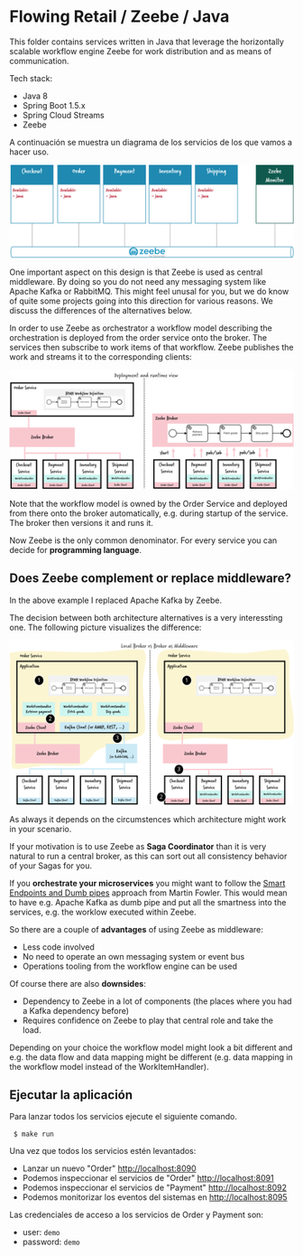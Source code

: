 # Flowing Retail / Zeebe / Java

This folder contains services written in Java that leverage the horizontally scalable workflow engine Zeebe for work distribution and as means of communication.

Tech stack:

 * Java 8
 * Spring Boot 1.5.x
 * Spring Cloud Streams
 * Zeebe

 A continuación se muestra un diagrama de los servicios de los que vamos a hacer uso.

![Microservices](./docs/zeebe-services.png)

One important aspect on this design is that Zeebe is used as central middleware. By doing so you do not need any messaging system like Apache Kafka or RabbitMQ. This might feel unusal for you, but we do know of quite some projects going into this direction for various reasons. We discuss the differences of the alternatives below.

In order to use Zeebe as orchestrator a workflow model describing the orchestration is deployed from the order service onto the broker. The services then subscribe to work items of that workflow. Zeebe publishes the work and streams it to the corresponding clients:

![Example](./docs/zeebe-example.png)

Note that the workflow model is owned by the Order Service and deployed from there onto the broker automatically, e.g. during startup of the service. The broker then versions it and runs it.

Now Zeebe is the only common denominator. For every service you can decide for **programming language**.

## Does Zeebe complement or replace middleware?

In the above example I replaced Apache Kafka by Zeebe.

The decision between both architecture alternatives is a very interessting one. The following picture visualizes the difference:

![Alternatives](./docs/zeebe-broker-alternatives.png)

As always it depends on the circumstences which architecture might work in your scenario.

If your motivation is to use Zeebe as **Saga Coordinator** than it is very natural to run a central broker, as this can sort out all consistency behavior of your Sagas for you.

If you **orchestrate your microservices** you might want to follow the [Smart Endpoints and Dumb pipes](https://martinfowler.com/articles/microservices.html#SmartEndpointsAndDumbPipes) approach from Martin Fowler. This would mean to have e.g. Apache Kafka as dumb pipe and put all the smartness into the services, e.g. the worklow executed within Zeebe.

So there are a couple of **advantages** of using Zeebe as middleware:

 * Less code involved
 * No need to operate an own messaging system or event bus
 * Operations tooling from the workflow engine can be used

Of course there are also **downsides**:

 * Dependency to Zeebe in a lot of components (the places where you had a Kafka dependency before)
 * Requires confidence on Zeebe to play that central role and take the load.

Depending on your choice the workflow model might look a bit different and e.g. the data flow and data mapping might be different (e.g. data mapping in the workflow model instead of the WorkItemHandler).

## Ejecutar la aplicación

Para lanzar todos los servicios ejecute el siguiente comando.

```
 $ make run
```

Una vez que todos los servicios estén levantados:

* Lanzar un nuevo "Order" [http://localhost:8090](http://localhost:8090)
* Podemos inspeccionar el servicios de "Order" [http://localhost:8091](http://localhost:8091)
* Podemos inspeccionar el servicios de "Payment" [http://localhost:8092](http://localhost:8092)
* Podemos monitorizar los eventos del sistemas en  [http://localhost:8095](http://localhost:8095)

Las credenciales de acceso a los servicios de Order y Payment son:

 * user: `demo`
 * password: `demo`
